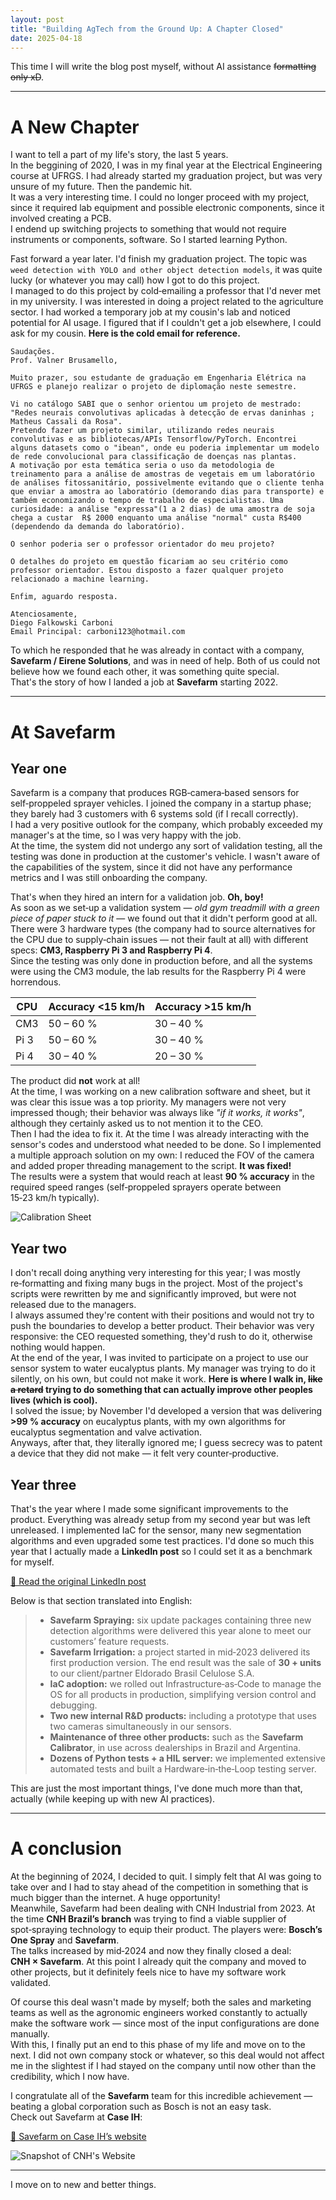 ```yaml
---
layout: post
title: "Building AgTech from the Ground Up: A Chapter Closed"
date: 2025-04-18
---
```


This time I will write the blog post myself, without AI assistance ~~formatting only xD~~.  

---

# A New Chapter

I want to tell a part of my life's story, the last 5 years.  
In the beggining of 2020, I was in my final year at the Electrical Engineering course at UFRGS. I had already started my graduation project, but was very unsure of my future. Then the pandemic hit.  
It was a very interesting time. I could no longer proceed with my project, since it required lab equipment and possible electronic components, since it involved creating a PCB.  
I endend up switching projects to something that would not require instruments or components, software. So I started learning Python.

Fast forward a year later. I'd finish my graduation project. The topic was `weed detection with YOLO and other object detection models`, it was quite lucky (or whatever you may call) how I got to do this project.  
I managed to do this project by cold‑emailing a professor that I'd never met in my university. I was interested in doing a project related to the agriculture sector. I had worked a temporary job at my cousin's lab and noticed potential for AI usage. I figured that if I couldn't get a job elsewhere, I could ask for my cousin. **Here is the cold email for reference.**

```text
Saudações.
Prof. Valner Brusamello,

Muito prazer, sou estudante de graduação em Engenharia Elétrica na UFRGS e planejo realizar o projeto de diplomação neste semestre.

Vi no catálogo SABI que o senhor orientou um projeto de mestrado:   "Redes neurais convolutivas aplicadas à detecção de ervas daninhas ; Matheus Cassali da Rosa".
Pretendo fazer um projeto similar, utilizando redes neurais convolutivas e as bibliotecas/APIs Tensorflow/PyTorch. Encontrei alguns datasets como o "ibean", onde eu poderia implementar um modelo de rede convolucional para classificação de doenças nas plantas.
A motivação por esta temática seria o uso da metodologia de treinamento para a análise de amostras de vegetais em um laboratório de análises fitossanitário, possivelmente evitando que o cliente tenha que enviar a amostra ao laboratório (demorando dias para transporte) e também economizando o tempo de trabalho de especialistas. Uma curiosidade: a análise "expressa"(1 a 2 dias) de uma amostra de soja chega a custar  R$ 2000 enquanto uma análise "normal" custa R$400 (dependendo da demanda do laboratório).

O senhor poderia ser o professor orientador do meu projeto?

O detalhes do projeto em questão ficariam ao seu critério como professor orientador. Estou disposto a fazer qualquer projeto relacionado a machine learning.

Enfim, aguardo resposta.

Atenciosamente,
Diego Falkowski Carboni
Email Principal: carboni123@hotmail.com
```

To which he responded that he was already in contact with a company, **Savefarm / Eirene Solutions**, and was in need of help. Both of us could not believe how we found each other, it was something quite special.  
That's the story of how I landed a job at **Savefarm** starting 2022.

---

# At Savefarm

## Year one

Savefarm is a company that produces RGB‑camera‑based sensors for self‑proppeled sprayer vehicles. I joined the company in a startup phase; they barely had 3 customers with 6 systems sold (if I recall correctly).  
I had a very positive outlook for the company, which probably exceeded my manager's at the time, so I was very happy with the job.  
At the time, the system did not undergo any sort of validation testing, all the testing was done in production at the customer's vehicle. I wasn't aware of the capabilities of the system, since it did not have any performance metrics and I was still onboarding the company.

That's when they hired an intern for a validation job. **Oh, boy!**  
As soon as we set‑up a validation system — *old gym treadmill with a green piece of paper stuck to it* — we found out that it didn't perform good at all.  
There were 3 hardware types (the company had to source alternatives for the CPU due to supply‑chain issues — not their fault at all) with different specs: **CM3, Raspberry Pi 3 and Raspberry Pi 4**.  
Since the testing was only done in production before, and all the systems were using the CM3 module, the lab results for the Raspberry Pi 4 were horrendous.

| CPU  | Accuracy <15 km/h | Accuracy >15 km/h |
|------|------------------|-------------------|
| CM3  | 50 – 60 %        | 30 – 40 %         |
| Pi 3 | 50 – 60 %        | 30 – 40 %         |
| Pi 4 | 30 – 40 %        | 20 – 30 %         |

The product did **not** work at all!  
At the time, I was working on a new calibration software and sheet, but it was clear this issue was a top priority. My managers were not very impressed though; their behavior was always like *"if it works, it works"*, although they certainly asked us to not mention it to the CEO.  
Then I had the idea to fix it. At the time I was already interacting with the sensor's codes and understood what needed to be done. So I implemented a multiple approach solution on my own: I reduced the FOV of the camera and added proper threading management to the script. **It was fixed!**  
The results were a system that would reach at least **90 % accuracy** in the required speed ranges (self‑proppeled sprayers operate between 15‑23 km/h typically).

![Calibration Sheet](/assets/images/lona_original.jpeg "Original Calibration Sheet Design")

## Year two

I don't recall doing anything very interesting for this year; I was mostly re‑formatting and fixing many bugs in the project. Most of the project's scripts were rewritten by me and significantly improved, but were not released due to the managers.  
I always assumed they're content with their positions and would not try to push the boundaries to develop a better product. Their behavior was very responsive: the CEO requested something, they'd rush to do it, otherwise nothing would happen.  
At the end of the year, I was invited to participate on a project to use our sensor system to water eucalyptus plants. My manager was trying to do it silently, on his own, but could not make it work. **Here is where I walk in, ~~like a retard~~ trying to do something that can actually improve other peoples lives (which is cool).**  
I solved the issue; by November I'd developed a version that was delivering **>99 % accuracy** on eucalyptus plants, with my own algorithms for eucalyptus segmentation and valve activation.  
Anyways, after that, they literally ignored me; I guess secrecy was to patent a device that they did not make — it felt very counter‑productive.

## Year three

That's the year where I made some significant improvements to the product. Everything was already setup from my second year but was left unreleased. I implemented IaC for the sensor, many new segmentation algorithms and even upgraded some test practices. I'd done so much this year that I actually made a **LinkedIn post** so I could set it as a benchmark for myself.

[🔗 Read the original LinkedIn post](https://www.linkedin.com/posts/diego-falkowski-carboni-7023a4136_estou-finalizando-meu-3%C2%BA-ano-na-savefarm-activity-7275656493402648579-9xjL/?utm_source=share&utm_medium=member_desktop&rcm=ACoAACEpTPIBx-cwkRCiIzYjvTSRgpAqWNYoTJg)

Below is that section translated into English:

> - **Savefarm Spraying:** six update packages containing three new detection algorithms were delivered this year alone to meet our customers’ feature requests.  
> - **Savefarm Irrigation:** a project started in mid‑2023 delivered its first production version. The end result was the sale of **30 + units** to our client/partner Eldorado Brasil Celulose S.A.  
> - **IaC adoption:** we rolled out Infrastructure‑as‑Code to manage the OS for all products in production, simplifying version control and debugging.  
> - **Two new internal R&D products:** including a prototype that uses two cameras simultaneously in our sensors.  
> - **Maintenance of three other products:** such as the **Savefarm Calibrator**, in use across dealerships in Brazil and Argentina.  
> - **Dozens of Python tests + a HIL server:** we implemented extensive automated tests and built a Hardware‑in‑the‑Loop testing server.

This are just the most important things, I've done much more than that, actually (while keeping up with new AI practices).

---

# A conclusion

At the beginning of 2024, I decided to quit. I simply felt that AI was going to take over and I had to stay ahead of the competition in something that is much bigger than the internet. A huge opportunity!  
Meanwhile, Savefarm had been dealing with CNH Industrial from 2023. At the time **CNH Brazil’s branch** was trying to find a viable supplier of spot‑spraying technology to equip their product. The players were: **Bosch’s One Spray** and **Savefarm**.  
The talks increased by mid‑2024 and now they finally closed a deal: **CNH × Savefarm**. At this point I already quit the company and moved to other projects, but it definitely feels nice to have my software work validated.  

Of course this deal wasn't made by myself; both the sales and marketing teams as well as the agronomic engineers worked constantly to actually make the software work — since most of the input configurations are done manually.  
With this, I finally put an end to this phase of my life and move on to the next. I did not own company stock or whatever, so this deal would not affect me in the slightest if I had stayed on the company until now other than the credibility, which I now have.

I congratulate all of the **Savefarm** team for this incredible achievement — beating a global corporation such as Bosch is not an easy task.  
Check out Savefarm at **Case IH**:

[🔗 Savefarm on Case IH’s website](https://www.caseih.com/pt-br/brasil/produtos/tecnologia-de-precisao/savefarm)

![Snapshot of CNH's Website](/assets/images/CNH_Savefarm.jpg "Snapshot of CNH's Website")

---

I move on to new and better things.